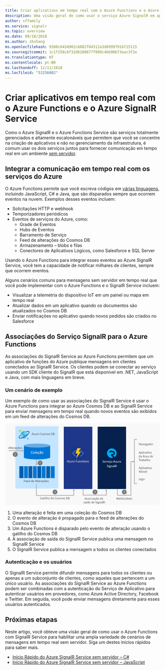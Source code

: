 ```yaml
---
title: Criar aplicativos em tempo real com o Azure Functions e o Azure SignalR
description: Uma visão geral de como usar o serviço Azure SignalR em aplicativos sem servidor.
author: sffamily
ms.service: signalr
ms.topic: overview
ms.date: 09/18/2018
ms.author: zhshang
ms.openlocfilehash: 9380c6434902c6882f84312a3d6999791bf15115
ms.sourcegitcommit: 1c1f258c6f32d6280677f899c4bb90b73eac3f2e
ms.translationtype: HT
ms.contentlocale: pt-BR
ms.lasthandoff: 12/11/2018
ms.locfileid: "53256002"
---
```

# <a name="build-real-time-apps-with-azure-functions-and-azure-signalr-service"></a>Criar aplicativos em tempo real com o Azure Functions e o Azure SignalR Service

Como o Azure SignalR e o Azure Functions Service são serviços totalmente gerenciados e altamente escalonáveis que permitem que você se concentre na criação de aplicativos e não no gerenciamento da infraestrutura, é comum usar os dois serviços juntos para fornecer comunicação em tempo real em um ambiente [sem servidor](https://azure.microsoft.com/solutions/serverless/).

## <a name="integrate-real-time-communications-with-azure-services"></a>Integrar a comunicação em tempo real com os serviços do Azure

O Azure Functions permite que você escreva códigos em [várias linguagens](../azure-functions/supported-languages.md), incluindo JavaScript, C# e Java, que são disparados sempre que ocorrem eventos na nuvem. Exemplos desses eventos incluem:

* Solicitações HTTP e webhook
* Temporizadores periódicos
* Eventos de serviços do Azure, como:
    - Grade de Eventos
    - Hubs de Eventos
    - Barramento de Serviço
    - Feed de alterações do Cosmos DB
    - Armazenamento – blobs e filas
    - Conectores de Aplicativos Lógicos, como Salesforce e SQL Server

Usando o Azure Functions para integrar esses eventos ao Azure SignalR Service, você tem a capacidade de notificar milhares de clientes, sempre que ocorrem eventos.

Alguns cenários comuns para mensagens sem servidor em tempo real que você pode implementar com o Azure Functions e o SignalR Service incluem:

* Visualizar a telemetria do dispositivo IoT em um painel ou mapa em tempo real
* Atualizar dados em um aplicativo quando os documentos são atualizados no Cosmos DB
* Enviar notificações no aplicativo quando novos pedidos são criados no Salesforce

## <a name="signalr-service-bindings-for-azure-functions"></a>Associações do Serviço SignalR para o Azure Functions

As associações do SignalR Service ao Azure Functions permitem que um aplicativo de funções do Azure publique mensagens em clientes conectados ao SignalR Service. Os clientes podem se conectar ao serviço usando um SDK cliente do SignalR que está disponível em .NET, JavaScript e Java, com mais linguagens em breve.

### <a name="an-example-scenario"></a>Um cenário de exemplo

Um exemplo de como usar as associações do SignalR Service é usar o Azure Functions para integrar ao Azure Cosmos DB e ao SignalR Service para enviar mensagens em tempo real quando novos eventos são exibidos em um feed de alterações do Cosmos DB.

![Cosmos DB, Azure Functions, SignalR Service](media/signalr-overview-azure-functions/signalr-cosmosdb-functions.png)

1. Uma alteração é feita em uma coleção do Cosmos DB
2. O evento de alteração é propagado para o feed de alterações do Cosmos DB
3. Um Azure Functions é disparado pelo evento de alteração usando o gatilho do Cosmos DB
4. A associação de saída do SignalR Service publica uma mensagem no SignalR Service
5. O SignalR Service publica a mensagem a todos os clientes conectados

### <a name="authentication-and-users"></a>Autenticação e os usuários

O SignalR Service permite difundir mensagens para todos os clientes ou apenas a um subconjunto de clientes, como aqueles que pertencem a um único usuário. As associações do SignalR Service ao Azure Functions podem ser combinadas com a autenticação do Serviço de Aplicativo para autenticar usuários em provedores, como Azure Active Directory, Facebook e Twitter. Em seguida, você pode enviar mensagens diretamente para esses usuários autenticados.

## <a name="next-steps"></a>Próximas etapas

Neste artigo, você obteve uma visão geral de como usar o Azure Functions com SignalR Service para habilitar uma ampla variedade de cenários de mensagens em tempo real sem servidor. Siga um destes inícios rápidos para saber mais.

* [Início Rápido do Azure SignalR Service sem servidor – C#](signalr-quickstart-azure-functions-csharp.md)
* [Início Rápido do Azure SignalR Service sem servidor – JavaScript](signalr-quickstart-azure-functions-javascript.md)